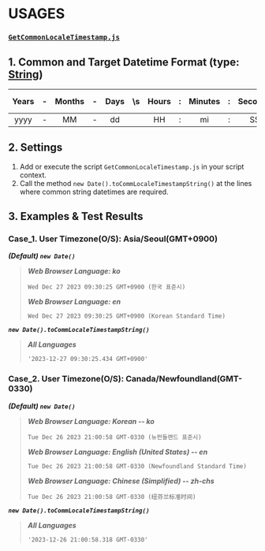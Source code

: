 # **USAGES**

### [`GetCommonLocaleTimestamp.js`](GetCommonLocaleTimestamp.js)

## 1. Common and Target Datetime Format (type: [String](https://developer.mozilla.org/en-US/docs/Web/JavaScript/Reference/Global_Objects/String))
|Years|-|Months|-|Days|\s|Hours|:|Minutes|:|Seconds|.|Miliseconds|\s|Timezone offset|
|:-:|:-:|:-:|:-:|:-:|:-:|:-:|:-:|:-:|:-:|:-:|:-:|:-:|:-:|:-:|
|yyyy|-|MM|-|dd| |HH|:|mi|:|SS|.|sss| |+0900|

## 2. Settings

1. Add or execute the script `GetCommonLocaleTimestamp.js` in your script context.
2. Call the method `new Date().toCommLocaleTimestampString()` at the lines where common string datetimes are required.

## 3. Examples & Test Results

### Case_1. User Timezone(O/S): Asia/Seoul(GMT+0900)

***(Default) `new Date()`***
> ***Web Browser Language: ko***
> ```
> Wed Dec 27 2023 09:30:25 GMT+0900 (한국 표준시)
> ```
> ***Web Browser Language: en***
> ```
> Wed Dec 27 2023 09:30:25 GMT+0900 (Korean Standard Time)
> ```

***`new Date().toCommLocaleTimestampString()`***
> ***All Languages***
> ```
> '2023-12-27 09:30:25.434 GMT+0900'
> ```

### Case_2. User Timezone(O/S): Canada/Newfoundland(GMT-0330)

***(Default) `new Date()`***
> ***Web Browser Language: Korean -- ko***
> ```
> Tue Dec 26 2023 21:00:58 GMT-0330 (뉴펀들랜드 표준시)
> ```
> ***Web Browser Language: English (United States) -- en***
> ```
> Tue Dec 26 2023 21:00:58 GMT-0330 (Newfoundland Standard Time)
> ```
> ***Web Browser Language: Chinese (Simplified) -- zh-chs***
> ```
> Tue Dec 26 2023 21:00:58 GMT-0330 (纽芬兰标准时间)
> ```

***`new Date().toCommLocaleTimestampString()`***
> ***All Languages***
> ```
> '2023-12-26 21:00:58.318 GMT-0330'
> ```
